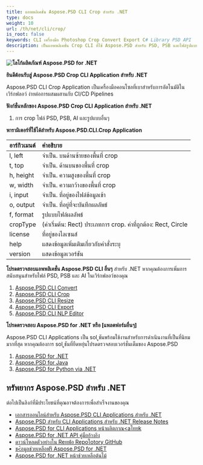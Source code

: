 ```yaml
---
title: แอพพลิเคชั่น Aspose.PSD CLI Crop สำหรับ .NET
type: docs
weight: 10
url: /th/net/cli/crop/
is_root: false
keywords: CLI เครื่องมือ Photoshop Crop Convert Export C# Library PSD API
description: เป็นแอพพลิเคชั่น Crop CLI ที่ใช้ Aspose.PSD สำหรับ PSD, PSB และไฟล์รูปแบบ .AI โดยไม่ต้องมีการเขียนโค้ดเพิ่ม รองรับการ crop ไฟล์ PSD, PSB และส่งออกเป็น PDF, TIFF, JPEG, JPEG2000, PNG, GIF และ BMP โดยไม่จำเป็นต้องมี Adobe Photoshop หรือ Adobe Illustrator ติดตั้งและสามารถทำงานผ่าน console โดยไม่ต้องมีโค้ดเพิ่มเติม
---
```


**![โลโก้ผลิตภัณฑ์ Aspose.PSD for .NET](home_1.png)**

**ยินดีต้อนรับสู่ Aspose.PSD Crop CLI Application สำหรับ .NET**

Aspose.PSD CLI Crop Application เป็นเครื่องมือคอนโซลที่เบาสำหรับการอัตโนมัติในเวิร์กฟลอว์ ง่ายต่อการผสมผสานกับ CI/CD Pipelines

**ฟังก์ชั่นหลักของ Aspose.PSD Crop CLI Application สำหรับ .NET**

1. การ crop ไฟล์ PSD, PSB, AI และรูปแบบอื่นๆ

**พารามิเตอร์ที่ใช้ได้สำหรับ Aspose.PSD.CLI.Crop Application**

| **อาร์กิวเมนต์** | **คำอธิบาย**                                                                    |
|:-------------|:------------------------------------------------------------------------------------|
| l, left      | จำเป็น. บนด้านซ้ายของพื้นที่ crop                                                 |
| t, top       | จำเป็น. ด้านบนของพื้นที่ crop                                                   |
| h, height    | จำเป็น. ความสูงของพื้นที่ crop                                                  |
| w, width     | จำเป็น. ความกว้างของพื้นที่ crop                                                 |
| i, input     | จำเป็น. ที่อยู่ของไฟล์ข้อมูลเข้า                                               |
| o, output    | จำเป็น. ที่อยู่ที่จะบันทึกผลลัพธ์                                               |
| f, format    | รูปแบบไฟล์ผลลัพธ์                                                               |
| cropType     | (ค่าเริ่มต้น: Rect) ประเภทการ crop. ค่าที่ถูกต้อง: Rect, Circle           |
| license      | ที่อยู่ของไลเซนส์                                                                |
| help         | แสดงข้อมูลเพิ่มเติมเกี่ยวกับคำสั่งระบุ                                         |
| version      | แสดงข้อมูลเวอร์ชัน                                                             |

**โปรดตรวจสอบแอพพลิเคชั่น Aspose.PSD CLI อื่นๆ** สำหรับ .NET หากคุณต้องการเพิ่มการสนับสนุนสำหรับไฟล์ PSD, PSB และ AI ในเวิร์กฟลอว์ของคุณ

1. [Aspose.PSD CLI Convert](/psd/th/net/cli/convert)
2. [Aspose.PSD CLI Crop](/psd/th/net/cli/crop)
3. [Aspose.PSD CLI Resize](/psd/th/net/cli/resize)
4. [Aspose.PSD CLI Export](/psd/th/net/cli/export)
5. [Aspose.PSD CLI NLP Editor](/psd/th/net/cli/nlp-editor)

**โปรดตรวจสอบ Aspose.PSD for .NET หรือ [แพลตฟอร์มอื่นๆ]**

Aspose.PSD CLI Applications เป็น sol ูชันพร้อมใช้งานสำหรับการดำเนินงานที่เป็นที่นิยมมากที่สุด หากคุณต้องการ sol ูชันที่ยืดหยุ่นโปรดตรวจสอบเวอร์ชั่นเต็มของ Aspose.PSD

1. [Aspose.PSD for .NET](https://releases.aspose.com/psd/net/)
2. [Aspose.PSD for Java](https://releases.aspose.com/psd/java/) 
3. [Aspose.PSD for Python via .NET](https://releases.aspose.com/psd/python-net/)

## **ทรัพยากร Aspose.PSD สำหรับ .NET**

ต่อไปเป็นลิงก์ที่มีประโยชน์ที่คุณอาจต้องการเพื่อสำเร็จงานของคุณ

- [เอกสารออนไลน์สำหรับ Aspose.PSD CLI Applications สำหรับ .NET](/psd/th/net/cli/crop)
- [Aspose.PSD สำหรับ CLI Applications สำหรับ .NET Release Notes](/psd/th/net/cli/release-notes/)
- [Aspose.PSD for CLI Applications หน้าผลิตภาณ<aไทยk](https://products.aspose.com/psd/net/cli)
- [Aspose.PSD for .NET API คู่มืออ้างอิง](https://reference.aspose.com/net/psd)
- [ดาวน์โหลดตัวอย่างใน Reทพ่้อ Repoใotory GitHub](https://github.com/aspose-psd/CLI-Applications)
- [ช<้อมูลช่วยเหลือฟรี Aspose.PSD for .NET](https://forum.aspose.com/c/psd)
- [Aspose.PSD for .NET หน้าช่วยเหลือต้นไม้](https://helpdesk.aspose.com/)
